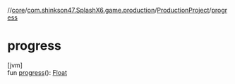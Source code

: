 //[core](../../../index.md)/[com.shinkson47.SplashX6.game.production](../index.md)/[ProductionProject](index.md)/[progress](progress.md)

# progress

[jvm]\
fun [progress](progress.md)(): [Float](https://kotlinlang.org/api/latest/jvm/stdlib/kotlin/-float/index.html)
